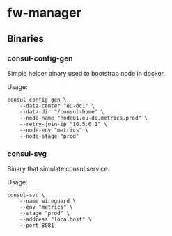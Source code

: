 # fw-manager




## Binaries

### consul-config-gen

Simple helper binary used to bootstrap node in docker.

Usage:

```shell
consul-config-gen \
    --data-center "eu-dc1" \
    --data-dir "/consul-home" \
    --node-name "node01.eu-dc.metrics.prod" \
    --retry-join-ip "10.5.0.1" \
    --node-env "metrics" \
    --node-stage "prod"
```

### consul-svg

Binary that simulate consul service.

Usage:

```shell
consul-svc \
    --name wireguard \
    --env "metrics" \
    --stage "prod" \
    --address "localhost" \
    --port 8081
```